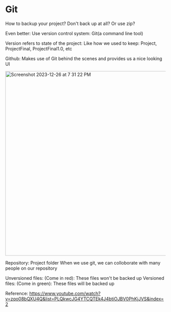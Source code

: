 # Git

How to backup your project?
Don't back up at all?
Or use zip?

Even better: Use version control system: Git(a command line tool)

Version refers to state of the project: Like how we used to keep: Project, ProjectFinal, ProjectFinal1.0, etc

Github: Makes use of Git behind the scenes and provides us a nice looking UI

<img width="579" alt="Screenshot 2023-12-26 at 7 31 22 PM" src="https://github.com/manikaSharma16/Git/assets/99970103/8bb2e128-932b-4b79-92e7-7031a1beeb34">

Repository: Project folder
When we use git, we can colloborate with many people on our repository

Unversioned files: (Come in red): These files won't be backed up
Versioned files: (Come in green): These files will be backed up

Reference: https://www.youtube.com/watch?v=zqo08bQXU4Q&list=PLQkwcJG4YTCQTEk4J4btiOJBV0PhKjJVS&index=2

